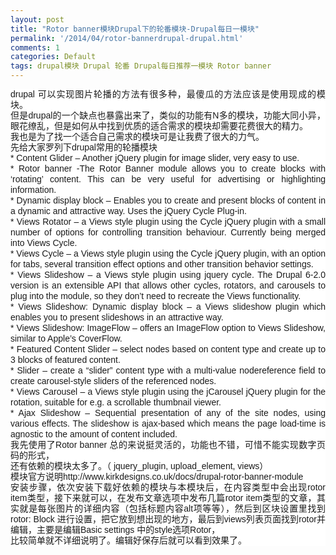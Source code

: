 ```yaml
---
layout: post
title: "Rotor banner模块Drupal下的轮番模块-Drupal每日一模块"
permalink: '/2014/04/rotor-bannerdrupal-drupal.html'
comments: 1
categories: Default
tags: drupal模块 Drupal 轮番 Drupal每日推荐一模块 Rotor banner
---
```

<div style="background-color: white; font-family: Arial, Verdana, sans-serif; font-size: 14px; line-height: 17px; text-align: justify;">drupal 可以实现图片轮播的方法有很多种，最傻瓜的方法应该是使用现成的模块。<br/>但是drupal的一个缺点也暴露出来了，类似的功能有N多的模块，功能大同小异，眼花缭乱，但是如何从中找到优质的适合需求的模块却需要花费很大的精力。<br/>我也是为了找一个适合自己需求的模块可是让我费了很大的力气。</div>

<div style="background-color: white; font-family: Arial, Verdana, sans-serif; font-size: 14px; line-height: 17px; text-align: justify;">先给大家罗列下drupal常用的轮播模块</div>

<div style="background-color: white; font-family: Arial, Verdana, sans-serif; font-size: 14px; line-height: 17px; text-align: justify;">* Content Glider – Another jQuery plugin for image slider, very easy to use.<br/>* Rotor banner -The Rotor Banner module allows you to create blocks with ‘rotating’ content. This can be very useful for advertising or highlighting information.<br/>* Dynamic display block – Enables you to create and present blocks of content in a dynamic and attractive way. Uses the jQuery Cycle Plug-in.<br/>* Views Rotator – a Views style plugin using the Cycle jQuery plugin with a small number of options for controlling transition behaviour. Currently being merged into Views Cycle.<br/>* Views Cycle – a Views style plugin using the Cycle jQuery plugin, with an option for tabs, several transition effect options and other transition behavior settings.<br/>* Views Slideshow – a Views style plugin using jquery cycle. The Drupal 6-2.0 version is an extensible API that allows other cycles, rotators, and carousels to plug into the module, so they don’t need to recreate the Views functionality.<br/>* Views Slideshow: Dynamic display block – a Views slideshow plugin which enables you to present slideshows in an attractive way.<br/>* Views Slideshow: ImageFlow – offers an ImageFlow option to Views Slideshow, similar to Apple’s CoverFlow.<br/>* Featured Content Slider – select nodes based on content type and create up to 3 blocks of featured content.<br/>* Slider – create a “slider” content type with a multi-value nodereference field to create carousel-style sliders of the referenced nodes.<br/>* Views Carousel – a Views style plugin using the jCarousel jQuery plugin for the rotation, suitable for e.g. a scrollable thumbnail viewer.<br/>* Ajax Slideshow – Sequential presentation of any of the site nodes, using various effects. The slideshow is ajax-based which means the page load-time is agnostic to the amount of content included.</div>

<div style="background-color: white; font-family: Arial, Verdana, sans-serif; font-size: 14px; line-height: 17px; text-align: justify;">我先使用了Rotor banner 总的来说挺灵活的，功能也不错，可惜不能实现数字页码的形式，<br/>还有依赖的模块太多了。（ jquery_plugin, upload_element, views）</div>

<div style="background-color: white; font-family: Arial, Verdana, sans-serif; font-size: 14px; line-height: 17px; text-align: justify;">模块官方说明http://www.kirkdesigns.co.uk/docs/drupal-rotor-banner-module</div>

<div style="background-color: white; font-family: Arial, Verdana, sans-serif; font-size: 14px; line-height: 17px; text-align: justify;">安装步骤，依次安装下载好依赖的模块与本模块后，在内容类型中会出现rotor item类型，接下来就可以，在发布文章选项中发布几篇rotor item类型的文章，其实就是每张图片的详细内容（包括标题内容alt项等等），然后到区块设置里找到rotor: Block 进行设置，把它放到想出现的地方，最后到views列表页面找到rotor并编辑，主要是编辑Basic settings 中的style选项Rotor，</div>

<div style="background-color: white; font-family: Arial, Verdana, sans-serif; font-size: 14px; line-height: 17px; text-align: justify;">比较简单就不详细说明了。编辑好保存后就可以看到效果了。</div>